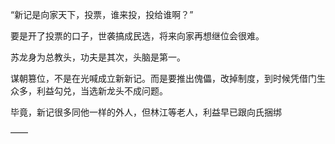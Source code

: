 “新记是向家天下，投票，谁来投，投给谁啊？”

要是开了投票的口子，世袭搞成民选，将来向家再想继位会很难。

苏龙身为总教头，功夫是其次，头脑是第一。

谋朝篡位，不是在光喊成立新新记。而是要推出傀儡，改掉制度，到时候凭借门生众多，利益勾兑，当选新龙头不成问题。

毕竟，新记很多同他一样的外人，但林江等老人，利益早已跟向氏捆绑

——

